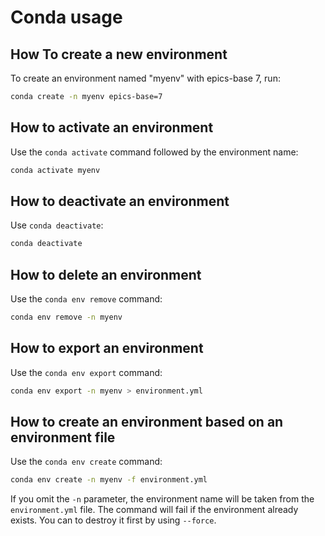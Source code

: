 # Conda usage

## How To create a new environment

To create an environment named "myenv" with epics-base 7, run:

```bash
conda create -n myenv epics-base=7
```

## How to activate an environment

Use the `conda activate` command followed by the environment name:

```bash
conda activate myenv
```

## How to deactivate an environment

Use `conda deactivate`:

```bash
conda deactivate
```

## How to delete an environment

Use the `conda env remove` command:

```bash
conda env remove -n myenv
```

## How to export an environment

Use the `conda env export` command:

```bash
conda env export -n myenv > environment.yml
```

## How to create an environment based on an environment file

Use the `conda env create` command:

```bash
conda env create -n myenv -f environment.yml
```

If you omit the `-n` parameter, the environment name will be taken from the `environment.yml` file.
The command will fail if the environment already exists. You can to destroy it first by using `--force`.
